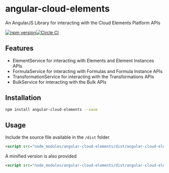 # angular-cloud-elements
An AngularJS Library for interacting with the Cloud Elements Platform APIs

[![npm version](https://badge.fury.io/js/angular-cloud-elements.svg)](https://badge.fury.io/js/angular-cloud-elements)[![Circle CI](https://circleci.com/gh/cloud-elements/angular-cloud-elements/tree/master.svg?style=badge)](https://circleci.com/gh/cloud-elements/angular-cloud-elements/tree/master)

## Features
- ElementService for interacting with Elements and Element Instances APIs
- FormulaService for interacting with Formulas and Formula Instance APIs
- TransformationService for interacting with the Transformations APIs
- BulkService for interacting with the Bulk APIs

## Installation
```bash
npm install angular-cloud-elements --save
```

## Usage
Include the source file available in the `/dist` folder
```html
<script src="node_modules/angular-cloud-elements/dist/angular-cloud-elements.js"></script>
```
A minified version is also provided
```html
<script src="node_modules/angular-cloud-elements/dist/angular-cloud-elements.min.js"></script>
```
